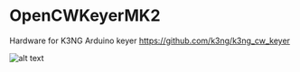 # OpenCWKeyerMK2

Hardware for K3NG Arduino keyer https://github.com/k3ng/k3ng_cw_keyer

![alt text](https://github.com/ok1cdj/OpenCWKeyerMK2/raw/master/OpenCWKeyerMK2-1.jpg)



